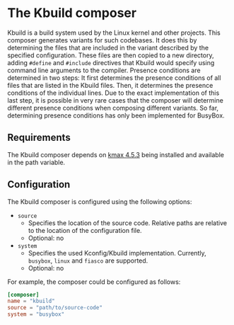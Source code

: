 # The Kbuild composer

Kbuild is a build system used by the Linux kernel and other projects. This composer generates variants for such
codebases. It does this by determining the files that are included in the variant described by the specified
configuration. These files are then copied to a new directory, adding `#define` and `#include` directives that Kbuild
would specify using command line arguments to the compiler. Presence conditions are determined in two steps: It first
determines the presence conditions of all files that are listed in the Kbuild files. Then, it determines the presence
conditions of the individual lines. Due to the exact implementation of this last step, it is possible in very rare cases
that the composer will determine different presence conditions when composing different variants. So far, determining
presence conditions has only been implemented for BusyBox.

## Requirements

The Kbuild composer depends on [kmax 4.5.3](https://github.com/paulgazz/kmax) being installed and available in the path
variable.

## Configuration

The Kbuild composer is configured using the following options:

- `source`
    - Specifies the location of the source code.
      Relative paths are relative to the location of the configuration file.
    - Optional: no
- `system`
    - Specifies the used Kconfig/Kbuild implementation. Currently, `busybox`, `linux` and `fiasco` are supported.
    - Optional: no

For example, the composer could be configured as follows:

```toml
[composer]
name = "kbuild"
source = "path/to/source-code"
system = "busybox"
```
